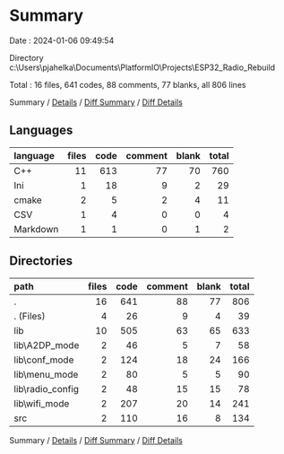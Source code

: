 # Summary

Date : 2024-01-06 09:49:54

Directory c:\\Users\\pjahelka\\Documents\\PlatformIO\\Projects\\ESP32_Radio_Rebuild

Total : 16 files,  641 codes, 88 comments, 77 blanks, all 806 lines

Summary / [Details](details.md) / [Diff Summary](diff.md) / [Diff Details](diff-details.md)

## Languages
| language | files | code | comment | blank | total |
| :--- | ---: | ---: | ---: | ---: | ---: |
| C++ | 11 | 613 | 77 | 70 | 760 |
| Ini | 1 | 18 | 9 | 2 | 29 |
| cmake | 2 | 5 | 2 | 4 | 11 |
| CSV | 1 | 4 | 0 | 0 | 4 |
| Markdown | 1 | 1 | 0 | 1 | 2 |

## Directories
| path | files | code | comment | blank | total |
| :--- | ---: | ---: | ---: | ---: | ---: |
| . | 16 | 641 | 88 | 77 | 806 |
| . (Files) | 4 | 26 | 9 | 4 | 39 |
| lib | 10 | 505 | 63 | 65 | 633 |
| lib\\A2DP_mode | 2 | 46 | 5 | 7 | 58 |
| lib\\conf_mode | 2 | 124 | 18 | 24 | 166 |
| lib\\menu_mode | 2 | 80 | 5 | 5 | 90 |
| lib\\radio_config | 2 | 48 | 15 | 15 | 78 |
| lib\\wifi_mode | 2 | 207 | 20 | 14 | 241 |
| src | 2 | 110 | 16 | 8 | 134 |

Summary / [Details](details.md) / [Diff Summary](diff.md) / [Diff Details](diff-details.md)